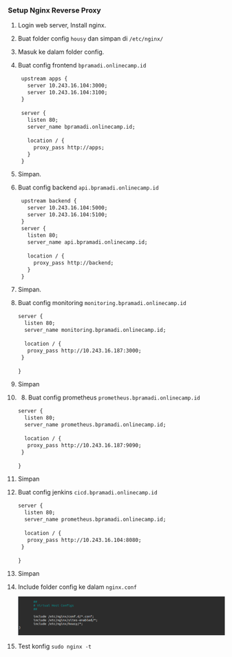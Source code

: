 ### Setup Nginx Reverse Proxy

1. Login web server, Install nginx.
2. Buat folder config `housy` dan simpan di ``/etc/nginx/``
3. Masuk ke dalam folder config.
4. Buat config frontend ``bpramadi.onlinecamp.id``
   ```
    upstream apps {
      server 10.243.16.104:3000;
      server 10.243.16.104:3100;
    }

    server {
      listen 80;
      server_name bpramadi.onlinecamp.id;

      location / {
        proxy_pass http://apps;
      }
    }

   ```
5. Simpan.
6. Buat config backend ``api.bpramadi.onlinecamp.id``
   ```
    upstream backend {
      server 10.243.16.104:5000;
      server 10.243.16.104:5100;
    }
    server {
      listen 80;
      server_name api.bpramadi.onlinecamp.id;

      location / {
        proxy_pass http://backend;
      }
    }
   ```
7. Simpan.
8.   Buat config monitoring ``monitoring.bpramadi.onlinecamp.id``
     ```
     server {
       listen 80;
       server_name monitoring.bpramadi.onlinecamp.id;
 
       location / {
        proxy_pass http://10.243.16.187:3000;
      }

     }

     ```
9.   Simpan
10.  8.   Buat config prometheus ``prometheus.bpramadi.onlinecamp.id``
     ```
     server {
       listen 80;
       server_name prometheus.bpramadi.onlinecamp.id;
 
       location / {
        proxy_pass http://10.243.16.187:9090;
      }

     }

     ```
11.  Simpan
12.  Buat config jenkins ``cicd.bpramadi.onlinecamp.id``
     ```
     server {
       listen 80;
       server_name prometheus.bpramadi.onlinecamp.id;
 
       location / {
        proxy_pass http://10.243.16.104:8080;
      }

     }

     ```
13.  Simpan
14. Include folder config ke dalam ``nginx.conf``
     
    ![05](assets/webserver1.png)

15.  Test konfig ``sudo nginx -t``



